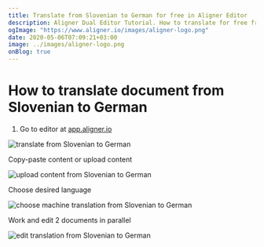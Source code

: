 ```yaml
---
title: Translate from Slovenian to German for free in Aligner Editor
description: Aligner Dual Editor Tutorial. How to translate for free from Slovenian to German. Aligner is multilingual document management platform. 
ogImage: "https://www.aligner.io/images/aligner-logo.png"
date: 2020-05-06T07:09:21+03:00
image: ../images/aligner-logo.png
onBlog: true
---
```


# How to translate document from Slovenian to German

1. Go to editor at [app.aligner.io](https://app.aligner.io "Aligner App web page")

![translate from Slovenian to German](../aligner-blank-editor.png "translate from Slovenian to German")

Copy-paste content or upload content

![upload content from Slovenian to German](../aligner-uploaded-document.png "upload content from Slovenian to German")

Choose desired language

![choose machine translation from Slovenian to German](../aligner-language-dropdown.png "choose machine translation from Slovenian to German")

Work and edit 2 documents in parallel

![edit translation from Slovenian to German](../aligner-double-sitded-editor.png "edit translation from Slovenian to German")

